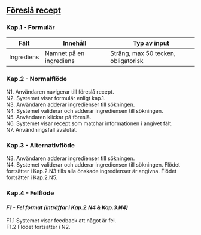 ## <u>Föreslå recept</u>
### Kap.1 - Formulär 
| Fält                       	| Innehåll                     	| Typ av input                             	|
|----------------------------	|------------------------------	|------------------------------------------	|
| Ingrediens              	| Namnet på en ingrediens           	| Sträng, max 50 tecken, obligatorisk      	|


### Kap.2 - Normalflöde
N1. Användaren navigerar till föreslå recept. <br>
N2. Systemet visar formulär enligt kap.1. <br>
N3. Användaren adderar ingredienser till sökningen. <br>
N4. Systemet validerar och adderar ingrediensen till sökningen. <br>
N5. Användaren klickar på föreslå. <br>
N6. Systemet visar recept som matchar informationen i angivet fält. <br>
N7. Användningsfall avslutat. <br>

### Kap.3 - Alternativflöde
N3. Användaren adderar ingredienser till sökningen. <br>
N4. Systemet validerar och adderar ingrediensen till sökningen. Flödet fortsätter i Kap.2.N3 tills alla önskade ingredienser är angivna. Flödet fortsätter i Kap.2.N5. <br>

### Kap.4 - Felflöde
#### ***F1 - Fel format (inträffar i Kap.2.N4 & Kap.3.N4)***
F1.1 Systemet visar feedback att något är fel. <br>
F1.2 Flödet fortsätter i N2. <br>